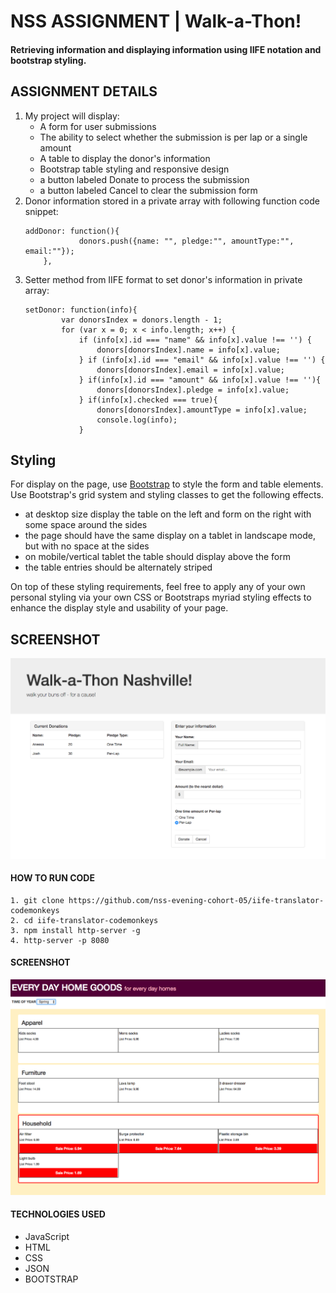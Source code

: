 # NSS ASSIGNMENT | Walk-a-Thon!
#### Retrieving information and displaying information using IIFE notation and bootstrap styling.

## ASSIGNMENT DETAILS
1. My project will display:
	- A form for user submissions
	- The ability to select whether the submission is per lap or a single amount
	- A table to display the donor's information
	- Bootstrap table styling and responsive design
	- a button labeled Donate to process the submission
	- a button labeled Cancel to clear the submission form
2. Donor information stored in a private array with following function code snippet:
	```
	addDonor: function(){
				donors.push({name: "", pledge:"", amountType:"", email:""});
		},

	```
3. Setter method from IIFE format to set donor's information in private array:
	```
	setDonor: function(info){
			var donorsIndex = donors.length - 1;
			for (var x = 0; x < info.length; x++) {
				if (info[x].id === "name" && info[x].value !== '') {
					donors[donorsIndex].name = info[x].value;
				} if (info[x].id === "email" && info[x].value !== '') {
					donors[donorsIndex].email = info[x].value;
				} if(info[x].id === "amount" && info[x].value !== ''){
					donors[donorsIndex].pledge = info[x].value;
				} if(info[x].checked === true){
					donors[donorsIndex].amountType = info[x].value;
					console.log(info);
				}
	```

## Styling

For display on the page, use [Bootstrap](https://getbootstrap.com) to style the form and table elements. Use Bootstrap's grid system and styling classes to get the following effects.

+ at desktop size display the table on the left and form on the right with some space around the sides
+ the page should have the same display on a tablet in landscape mode, but with no space at the sides
+ on mobile/vertical tablet the table should display above the form
+ the table entries should be alternately striped

On top of these styling requirements, feel free to apply any of your own personal styling via your own CSS or Bootstraps myriad styling effects to enhance the display style and usability of your page.

## SCREENSHOT
![Screenshot](https://raw.githubusercontent.com/anessao/walk-a-thon/working/Screen%20Shot%202017-03-20%20at%209.21.12%20PM.png)

#### HOW TO RUN CODE
```
1. git clone https://github.com/nss-evening-cohort-05/iife-translator-codemonkeys
2. cd iife-translator-codemonkeys
3. npm install http-server -g
4. http-server -p 8080
```

#### SCREENSHOT
![Screenshot](https://raw.githubusercontent.com/anessao/seasonal-sales/jsonItems/Screen%20Shot%202017-03-20%20at%209.17.02%20PM.png)

#### TECHNOLOGIES USED
- JavaScript
- HTML
- CSS
- JSON
- BOOTSTRAP

